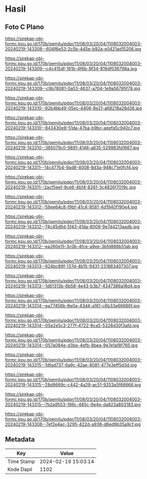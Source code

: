 # Hasil

## Foto C Plano

https://sirekap-obj-formc.kpu.go.id/170b/pemilu/pdpr/11/08/03/20/04/1108032004003-20240219-143308--604f6e53-2c5b-445e-b92a-e0421ad15206.jpg

https://sirekap-obj-formc.kpu.go.id/170b/pemilu/pdpr/11/08/03/20/04/1108032004003-20240219-143309--c4c415df-161b-4f6b-9f34-819df036798a.jpg

https://sirekap-obj-formc.kpu.go.id/170b/pemilu/pdpr/11/08/03/20/04/1108032004003-20240219-143309--c9b78081-0a53-4637-a704-1e9a56795f78.jpg

https://sirekap-obj-formc.kpu.go.id/170b/pemilu/pdpr/11/08/03/20/04/1108032004003-20240219-143310--82b4bb49-05ec-4406-8e21-a68218a28d36.jpg

https://sirekap-obj-formc.kpu.go.id/170b/pemilu/pdpr/11/08/03/20/04/1108032004003-20240219-143310--843430e8-51da-47ba-b9bc-aeefa5c940c7.jpg

https://sirekap-obj-formc.kpu.go.id/170b/pemilu/pdpr/11/08/03/20/04/1108032004003-20240219-143310--365079c0-9891-4146-a635-529983fd1667.jpg

https://sirekap-obj-formc.kpu.go.id/170b/pemilu/pdpr/11/08/03/20/04/1108032004003-20240219-143311--14c477b4-9ad8-4008-8d3a-948c71e0fcf4.jpg

https://sirekap-obj-formc.kpu.go.id/170b/pemilu/pdpr/11/08/03/20/04/1108032004003-20240219-143311--2acf5eef-9ce6-4b14-8261-3c4826f7019c.jpg

https://sirekap-obj-formc.kpu.go.id/170b/pemilu/pdpr/11/08/03/20/04/1108032004003-20240219-143312--58ee64c8-f9bf-41c4-8581-4d1940f190e4.jpg

https://sirekap-obj-formc.kpu.go.id/170b/pemilu/pdpr/11/08/03/20/04/1108032004003-20240219-143312--74c45d9d-5f43-41da-8009-9e7d4213aadb.jpg

https://sirekap-obj-formc.kpu.go.id/170b/pemilu/pdpr/11/08/03/20/04/1108032004003-20240219-143312--ea260e15-3c0b-4fce-a9ee-3bfd886b51ab.jpg

https://sirekap-obj-formc.kpu.go.id/170b/pemilu/pdpr/11/08/03/20/04/1108032004003-20240219-143313--624bc89f-137d-4b15-9431-231883407307.jpg

https://sirekap-obj-formc.kpu.go.id/170b/pemilu/pdpr/11/08/03/20/04/1108032004003-20240219-143313--1d61313b-6b58-4e43-b3b7-4347386a18d4.jpg

https://sirekap-obj-formc.kpu.go.id/170b/pemilu/pdpr/11/08/03/20/04/1108032004003-20240219-143314--ea77456b-8e0a-43d4-a161-c6b33e66686f.jpg

https://sirekap-obj-formc.kpu.go.id/170b/pemilu/pdpr/11/08/03/20/04/1108032004003-20240219-143314--05e2e5c3-277f-4722-8ca5-5328d30f3afd.jpg

https://sirekap-obj-formc.kpu.go.id/170b/pemilu/pdpr/11/08/03/20/04/1108032004003-20240219-143314--057a084e-d3be-4efb-8bea-9e7e1af8f765.jpg

https://sirekap-obj-formc.kpu.go.id/170b/pemilu/pdpr/11/08/03/20/04/1108032004003-20240219-143315--1dfad737-6a9c-42ae-8081-477e3eff5d3d.jpg

https://sirekap-obj-formc.kpu.go.id/170b/pemilu/pdpr/11/08/03/20/04/1108032004003-20240219-143315--28d8669c-c442-4a29-ac51-9253a5f66666.jpg

https://sirekap-obj-formc.kpu.go.id/170b/pemilu/pdpr/11/08/03/20/04/1108032004003-20240219-143315--7b2a9553-186c-485c-9e4e-da823a803183.jpg

https://sirekap-obj-formc.kpu.go.id/170b/pemilu/pdpr/11/08/03/20/04/1108032004003-20240219-143308--7ef2e4ac-3295-422d-a938-d6ed9b35a9cf.jpg


## Metadata

| Key        | Value               |
| ---------- | ------------------- |
| Time Stamp | 2024-02-19 15:03:14 |
| Kode Dapil | 1102                |



